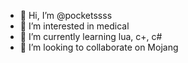 - 👋 Hi, I’m @pocketssss
- 👀 I’m interested in medical 
- 🌱 I’m currently learning lua, c+, с#
- 💞️ I’m looking to collaborate on Mojang
